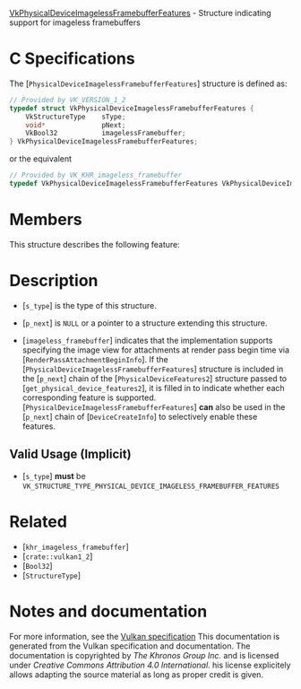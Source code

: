 [VkPhysicalDeviceImagelessFramebufferFeatures](https://www.khronos.org/registry/vulkan/specs/1.3-extensions/man/html/VkPhysicalDeviceImagelessFramebufferFeatures.html) - Structure indicating support for imageless framebuffers

# C Specifications
The [`PhysicalDeviceImagelessFramebufferFeatures`] structure is defined
as:
```c
// Provided by VK_VERSION_1_2
typedef struct VkPhysicalDeviceImagelessFramebufferFeatures {
    VkStructureType    sType;
    void*              pNext;
    VkBool32           imagelessFramebuffer;
} VkPhysicalDeviceImagelessFramebufferFeatures;
```
or the equivalent
```c
// Provided by VK_KHR_imageless_framebuffer
typedef VkPhysicalDeviceImagelessFramebufferFeatures VkPhysicalDeviceImagelessFramebufferFeaturesKHR;
```

# Members
This structure describes the following feature:

# Description
- [`s_type`] is the type of this structure.
- [`p_next`] is `NULL` or a pointer to a structure extending this structure.

- [`imageless_framebuffer`] indicates that the implementation supports specifying the image view for attachments at render pass begin time via [`RenderPassAttachmentBeginInfo`].
If the [`PhysicalDeviceImagelessFramebufferFeatures`] structure is included in the [`p_next`] chain of the
[`PhysicalDeviceFeatures2`] structure passed to
[`get_physical_device_features2`], it is filled in to indicate whether each
corresponding feature is supported.
[`PhysicalDeviceImagelessFramebufferFeatures`] **can**  also be used in the [`p_next`] chain of
[`DeviceCreateInfo`] to selectively enable these features.
## Valid Usage (Implicit)
-  [`s_type`] **must**  be `VK_STRUCTURE_TYPE_PHYSICAL_DEVICE_IMAGELESS_FRAMEBUFFER_FEATURES`

# Related
- [`khr_imageless_framebuffer`]
- [`crate::vulkan1_2`]
- [`Bool32`]
- [`StructureType`]

# Notes and documentation
For more information, see the [Vulkan specification](https://www.khronos.org/registry/vulkan/specs/1.3-extensions/html/vkspec.html)
This documentation is generated from the Vulkan specification and documentation.
The documentation is copyrighted by *The Khronos Group Inc.* and is licensed under *Creative Commons Attribution 4.0 International*.
his license explicitely allows adapting the source material as long as proper credit is given.
        